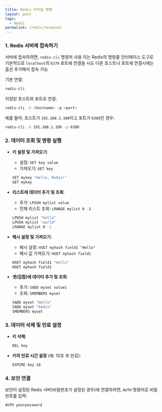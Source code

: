 ```yaml
---
title: Redis 터미널 명령
layout: post
tags:
  - Redis
permalink: /redis/terminal
---
```

### 1. Redis 서버에 접속하기

서버에 접속하려면, `redis-cli` 명령어 사용
이는 Redis의 명령줄 인터페이스 도구로 기본적으로 
`localhost`의 `6379` 포트에 연결을 시도
다른 호스트나 포트에 연결시에는 옵션 추가해서 접속 가능

기본 연결:
```bash
redis-cli
```

지정된 호스트와 포트로 연결:
```bash
redis-cli -h <hostname> -p <port>
```
예를 들어, 호스트가 `192.168.1.100`이고 포트가 `6380`인 경우:
```bash
redis-cli -h 192.168.1.100 -p 6380
```

### 2. 데이터 조회 및 명령 실행

- **키 설정 및 가져오기**:
    - 설정: `SET key value`
    - 가져오기: `GET key`
    ```bash
    SET mykey "Hello, Redis!"
    GET mykey
    ```

- **리스트에 데이터 추가 및 조회**:
    - 추가: `LPUSH mylist value`
    - 전체 리스트 조회: `LRANGE mylist 0 -1`
    ```bash
    LPUSH mylist "hello"
    LPUSH mylist "world"
    LRANGE mylist 0 -1
    ```
- **해시 설정 및 가져오기**:
    - 해시 설정: `HSET myhash field1 "Hello"`
    - 해시 값 가져오기: `HGET myhash field1`  
    ```bash
    HSET myhash field1 "Hello"
    HGET myhash field1
    ```

- **셋(집합)에 데이터 추가 및 조회**:
    - 추가: `SADD myset value1`
    - 조회: `SMEMBERS myset`
    ```bash
    SADD myset "Hello"
    SADD myset "Redis"
    SMEMBERS myset
    ```

### 3. 데이터 삭제 및 만료 설정

- **키 삭제**:
    ```bash
    DEL key
    ```

- **키의 만료 시간 설정** (예: 10초 후 만료):
    ```bash
    EXPIRE key 10
    ```

### 4. 보안 연결

보안이 설정된 Redis 서버(비밀번호가 설정된 경우)에 연결하려면, `AUTH` 명령어로 비밀번호를 입력:
```bash
AUTH yourpassword
```
